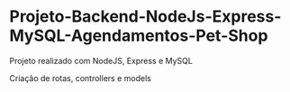 # Projeto-Backend-NodeJs-Express-MySQL-Agendamentos-Pet-Shop

Projeto realizado com NodeJS, Express e MySQL

Criação de rotas, controllers e models
